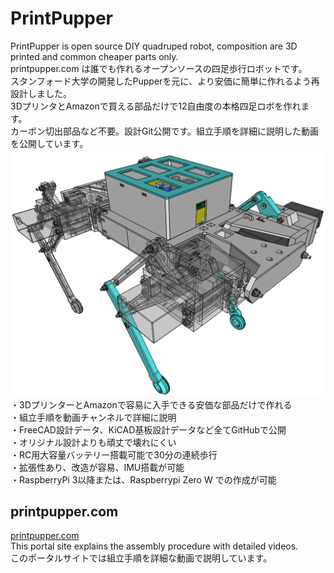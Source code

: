 # PrintPupper  
PrintPupper is open source DIY quadruped robot, composition are 3D printed and common cheaper parts only.  
printpupper.com は誰でも作れるオープンソースの四足歩行ロボットです。  
スタンフォード大学の開発したPupperを元に、より安価に簡単に作れるよう再設計しました。  
3DプリンタとAmazonで買える部品だけで12自由度の本格四足ロボを作れます。  
カーボン切出部品など不要。設計Git公開です。組立手順を詳細に説明した動画を公開しています。
![](etc/pic1.png)  
・3DプリンターとAmazonで容易に入手できる安価な部品だけで作れる  
・組立手順を動画チャンネルで詳細に説明  
・FreeCAD設計データ、KiCAD基板設計データなど全てGitHubで公開  
・オリジナル設計よりも頑丈で壊れにくい  
・RC用大容量バッテリー搭載可能で30分の連続歩行  
・拡張性あり、改造が容易、IMU搭載が可能  
・RaspberryPi 3以降または、Raspberrypi Zero W での作成が可能  
## printpupper.com  
[printpupper.com](printpupper.com)  
This portal site explains the assembly procedure with detailed videos.  
このポータルサイトでは組立手順を詳細な動画で説明しています。  

